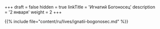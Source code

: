 +++
draft = false
hidden = true
linkTitle = 'Игнатий Богоносец'
description = '2 января'
weight = 2
+++

{{% include file="content/ru/lives/ignatii-bogonosec.md" %}}
